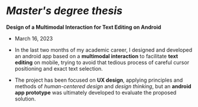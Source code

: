 # *Master's degree thesis*
**Design of a Multimodal Interaction for Text Editing on Android**
- March 16, 2023

- In the last two months of my academic career, I designed and developed an android app based on a **multimodal interaction** to facilitate **text editing** on mobile, trying to avoid that tedious process of careful cursor positioning and exact text selection.
- The project has been focused on **UX design**, applying principles and methods of *human-centered design* and *design thinking*, but an **android app prototype** was ultimately developed to evaluate the proposed solution.
